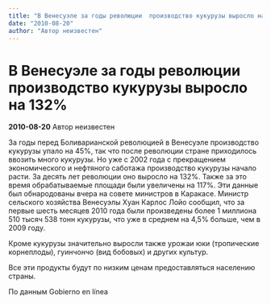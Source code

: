 ```yaml
---
title: "В Венесуэле за годы революции  производство кукурузы выросло на 132%"
date: "2010-08-20"
author: "Автор неизвестен"
---
```


# В Венесуэле за годы революции  производство кукурузы выросло на 132%

**2010-08-20** Автор неизвестен

За годы перед Боливарианской революцией в Венесуэле производство кукурузы упало на 45%, так что после революции стране приходилось ввозить много кукурузы. Но уже с 2002 года с прекращением экономического и нефтяного саботажа производство кукурузы начало расти. За десять лет революции оно выросло на 132%. Также за это время обрабатываемые площади были увеличены на 117%. Эти данные был обнародованы вчера на совете министров в Каракасе. Министр сельского хозяйства Венесуэлы Хуан Карлос Лойо сообщил, что за первые шесть месяцев 2010 года были произведены более 1 миллиона 510 тысяч 538 тонн кукурузы, что уже в среднем на 4,5% больше, чем в 2009 году.

Кроме кукурузы значительно выросли также урожаи юки (тропические корнеплоды), гуинчончо (вид бобовых) и других культур.

Все эти продукты будут по низким ценам предоставляться населению страны.

По данным Gobierno en línea